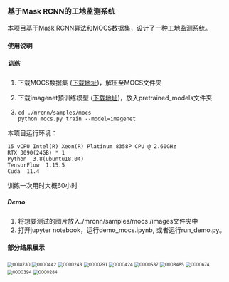 ###   基于Mask RCNN的工地监测系统

本项目基于Mask RCNN算法和MOCS数据集，设计了一种工地监测系统。

#### 使用说明

##### 训练

1. 下载MOCS数据集 ([下载地址](http://www.anlab340.com/Archives/IndexArctype/index/t_id/17.html))，解压至MOCS文件夹

2. 下载imagenet预训练模型 ([下载地址](https://github.com/keras-team/keras-applications/releases/download/resnet/resnet50_weights_tf_dim_ordering_tf_kernels_notop.h5))，放入pretrained_models文件夹

3. ```shell
   cd ./mrcnn/samples/mocs 
   python mocs.py train --model=imagenet
   ```

本项目运行环境：

```shell
15 vCPU Intel(R) Xeon(R) Platinum 8358P CPU @ 2.60GHz
RTX 3090(24GB) * 1
Python  3.8(ubuntu18.04) 
TensorFlow  1.15.5 
Cuda  11.4
```

训练一次用时大概60小时

##### Demo

1. 将想要测试的图片放入./mrcnn/samples/mocs /images文件夹中
2. 打开jupyter notebook，运行demo_mocs.ipynb, 或者运行run_demo.py。

#### 部分结果展示



<img src="mrcnn\samples\mocs\results\0018730.jpg" alt="0018730" style="zoom: 70%;" />

<img src="mrcnn\samples\mocs\results\0000442.jpg" alt="0000442" style="zoom: 70%;" />

<img src="mrcnn\samples\mocs\results\0000243.jpg" alt="0000243" style="zoom: 70%;" />

<img src="mrcnn\samples\mocs\results\0000291.jpg" alt="0000291" style="zoom: 70%;" />

<img src="mrcnn\samples\mocs\results\0000424.jpg" alt="0000424" style="zoom: 70%;" />

<img src="mrcnn\samples\mocs\results\0000537.jpg" alt="0000537" style="zoom: 70%;" />

<img src="mrcnn\samples\mocs\results\0008485.jpg" alt="0008485" style="zoom: 70%;" />

<img src="mrcnn\samples\mocs\results\0000674.jpg" alt="0000674" style="zoom: 70%;" />

<img src="mrcnn\samples\mocs\results\0000394.jpg" alt="0000394" style="zoom: 70%;" />

<img src="mrcnn\samples\mocs\results\0000284.jpg" alt="0000284" style="zoom: 70%;" />















